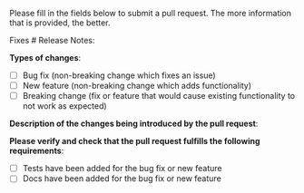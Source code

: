 Please fill in the fields below to submit a pull request.  The more information that is provided, the better.

Fixes #<Issue>
Release Notes: <!-- What comments/remarks should we include in the release notes for this change? -->

**Types of changes**:
<!--- What types of changes does your code introduce? Put an `x` in all the boxes that apply: -->
- [ ] Bug fix (non-breaking change which fixes an issue)
- [ ] New feature (non-breaking change which adds functionality)
- [ ] Breaking change (fix or feature that would cause existing functionality to not work as expected)

**Description of the changes being introduced by the pull request**:

**Please verify and check that the pull request fulfills the following requirements**:

- [ ] Tests have been added for the bug fix or new feature
- [ ] Docs have been added for the bug fix or new feature
